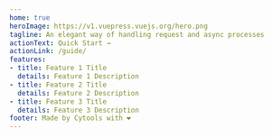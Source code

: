 ```yaml
---
home: true
heroImage: https://v1.vuepress.vuejs.org/hero.png
tagline: An elegant way of handling request and async processes
actionText: Quick Start →
actionLink: /guide/
features:
- title: Feature 1 Title
  details: Feature 1 Description
- title: Feature 2 Title
  details: Feature 2 Description
- title: Feature 3 Title
  details: Feature 3 Description
footer: Made by Cytools with ❤️
---
```

